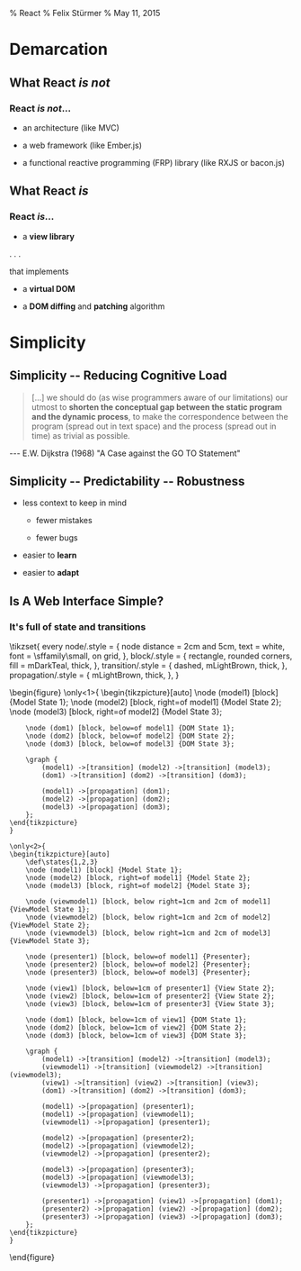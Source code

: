 % React
% Felix Stürmer
% May 11, 2015

# Demarcation

## What React _is not_

### React _is not_...

* an architecture (like MVC)

* a web framework (like Ember.js)

* a functional reactive programming (FRP) library (like RXJS or bacon.js)

## What React _is_

### React _is_...

* a **view library**

. . .

that implements

* a **virtual DOM**

* a **DOM diffing** and **patching** algorithm

# Simplicity

## Simplicity -- Reducing Cognitive Load

> [...] we should do (as wise programmers aware of our limitations) our utmost
> to **shorten the conceptual gap between the static program and the dynamic
> process**, to make the correspondence between the program (spread out in text
> space) and the process (spread out in time) as trivial as possible. 

--- E.W. Dijkstra (1968) "A Case against the GO TO Statement"

<!--\note[item]{Our intellectual powers are rather geared to master static relations and that our powers to visualize processes evolving in time are relatively poorly developed. For that reason we should do (as wise programmers aware of our limitations) our utmost to shorten the conceptual gap between the static program and the dynamic process, to make the correspondence between the program (spread out in text space) and the process (spread out in time) as trivial as possible.}-->

## Simplicity -- Predictability -- Robustness

* less context to keep in mind

    * fewer mistakes

    * fewer bugs

* easier to **learn**

* easier to **adapt**


## Is A Web Interface Simple?

### It's full of **state** and **transitions**

\tikzset{
    every node/.style = {
        node distance = 2cm and 5cm,
        text = white,
        font = \sffamily\small,
        on grid,
    },
    block/.style = {
        rectangle,
        rounded corners,
        fill = mDarkTeal,
        thick,
    },
    transition/.style = {
        dashed,
        mLightBrown,
        thick,
    },
    propagation/.style = {
        mLightBrown,
        thick,
    },
}

\begin{figure}
    \only<1>{
    \begin{tikzpicture}[auto]
        \node (model1) [block] {Model State 1};
        \node (model2) [block, right=of model1] {Model State 2};
        \node (model3) [block, right=of model2] {Model State 3};

        \node (dom1) [block, below=of model1] {DOM State 1};
        \node (dom2) [block, below=of model2] {DOM State 2};
        \node (dom3) [block, below=of model3] {DOM State 3};

        \graph {
            (model1) ->[transition] (model2) ->[transition] (model3);
            (dom1) ->[transition] (dom2) ->[transition] (dom3);

            (model1) ->[propagation] (dom1);
            (model2) ->[propagation] (dom2);
            (model3) ->[propagation] (dom3);
        };
    \end{tikzpicture}
    }

    \only<2>{
    \begin{tikzpicture}[auto]
        \def\states{1,2,3}
        \node (model1) [block] {Model State 1};
        \node (model2) [block, right=of model1] {Model State 2};
        \node (model3) [block, right=of model2] {Model State 3};

        \node (viewmodel1) [block, below right=1cm and 2cm of model1] {ViewModel State 1};
        \node (viewmodel2) [block, below right=1cm and 2cm of model2] {ViewModel State 2};
        \node (viewmodel3) [block, below right=1cm and 2cm of model3] {ViewModel State 3};

        \node (presenter1) [block, below=of model1] {Presenter};
        \node (presenter2) [block, below=of model2] {Presenter};
        \node (presenter3) [block, below=of model3] {Presenter};

        \node (view1) [block, below=1cm of presenter1] {View State 2};
        \node (view2) [block, below=1cm of presenter2] {View State 2};
        \node (view3) [block, below=1cm of presenter3] {View State 3};

        \node (dom1) [block, below=1cm of view1] {DOM State 1};
        \node (dom2) [block, below=1cm of view2] {DOM State 2};
        \node (dom3) [block, below=1cm of view3] {DOM State 3};

        \graph {
            (model1) ->[transition] (model2) ->[transition] (model3);
            (viewmodel1) ->[transition] (viewmodel2) ->[transition] (viewmodel3);
            (view1) ->[transition] (view2) ->[transition] (view3);
            (dom1) ->[transition] (dom2) ->[transition] (dom3);

            (model1) ->[propagation] (presenter1);
            (model1) ->[propagation] (viewmodel1);
            (viewmodel1) ->[propagation] (presenter1);

            (model2) ->[propagation] (presenter2);
            (model2) ->[propagation] (viewmodel2);
            (viewmodel2) ->[propagation] (presenter2);

            (model3) ->[propagation] (presenter3);
            (model3) ->[propagation] (viewmodel3);
            (viewmodel3) ->[propagation] (presenter3);

            (presenter1) ->[propagation] (view1) ->[propagation] (dom1);
            (presenter2) ->[propagation] (view2) ->[propagation] (dom2);
            (presenter3) ->[propagation] (view3) ->[propagation] (dom3);
        };
    \end{tikzpicture}
    }
\end{figure}

<!--\begin{tikzpicture}[auto]-->
<!--\node (model1) [block] {Model State 1};-->
<!--\node (model2) [block, right of=model1] {Model State 2};-->
<!--\node (model3) [block, right of=model2] {Model State 3};-->

<!--\node (view1) [block, below of=model1] {View State 1};-->
<!--\node (view2) [block, right of=view1] {View State 2};-->
<!--\node (view3) [block, right of=view2] {View State 3};-->

<!--\draw [transition] (model1) -- (model2);-->
<!--\draw [transition] (model2) -- (model3);-->
<!--\end{tikzpicture}-->

<!--
      section
        h2 How does React tacle that?
        ul
          li
            span Cohesive, composable 
            em components
          li
            em Stateless
            span , 
            em pure 
            span render functions
            ul
              li
                span Input: 
                em state
                span , 
                em properties
              li
                span Output: 
                em virtual DOM elements

      section
        .mermaid.
          graph LR
            classDef default stroke:#728DA5,stroke-width:2px;
            linkStyle defaulDEFAULTt stroke:#728DA5,stroke-width:2px;
            subgraph Model
              model1(State 1)
              model2(State 2)
              model1->model2
            end

      section
        pre.line-numbers
          code.language-coffeescript.
            bespoke.from 'article', [
              classes(),
              keys(),
              touch(),
              bullets('li, .bullet')
            ]
      section
        h2 template in my js?
-->

